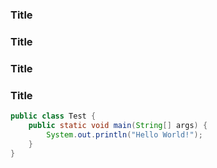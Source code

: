 ### Title <Badge type="info" text="default" />
### Title <Badge type="tip" text="^1.9.0" />
### Title <Badge type="warning" text="beta" />
### Title <Badge type="danger" text="caution" />

```java
public class Test {
    public static void main(String[] args) {
        System.out.println("Hello World!");
    }
}
```